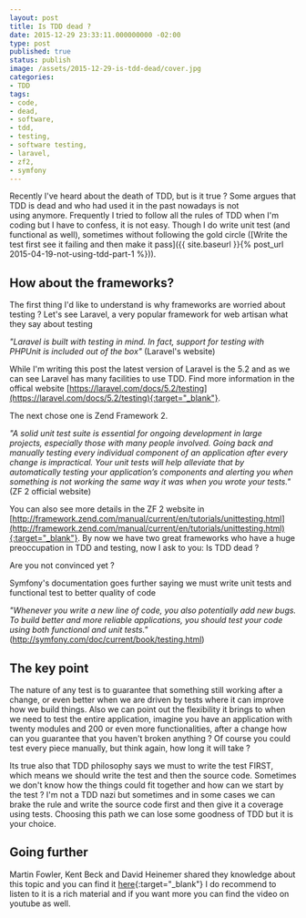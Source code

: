 ```yaml
---
layout: post
title: Is TDD dead ?
date: 2015-12-29 23:33:11.000000000 -02:00
type: post
published: true
status: publish
image: /assets/2015-12-29-is-tdd-dead/cover.jpg
categories:
- TDD
tags:
- code,
- dead,
- software,
- tdd,
- testing,
- software testing,
- laravel,
- zf2,
- symfony
---
```


Recently I've heard about the death of TDD, but is it true ? Some argues that TDD is dead and who had used it in the
past nowadays is not using anymore. Frequently I tried to follow all the rules of TDD when I'm coding but I have to
confess, it is not easy. Though I do write unit test (and functional as well), sometimes without following the gold
circle ([Write the test first see it failing and then make it pass]({{ site.baseurl }}{% post_url 2015-04-19-not-using-tdd-part-1 %})).

## How about the frameworks?

The first thing I'd like to understand is why frameworks are worried about testing ? Let's see Laravel, a very popular
framework for web artisan what they say about testing

_"Laravel is built with testing in mind. In fact, support for testing with PHPUnit is included out of the box"_
(Laravel's website)

While I'm writing this post the latest version of Laravel is the 5.2 and as we can see Laravel has many facilities to
use TDD. Find more information in the offical website
[https://laravel.com/docs/5.2/testing](https://laravel.com/docs/5.2/testing){:target="_blank"}.

The next chose one is Zend Framework 2.

_"A solid unit test suite is essential for ongoing development in large projects, especially those with many people
involved. Going back and manually testing every individual component of an application after every change is
impractical. Your unit tests will help alleviate that by automatically testing your application’s components and
alerting you when something is not working the same way it was when you wrote your tests."_ (ZF 2 official website)

You can also see more details in the ZF 2 website in
[http://framework.zend.com/manual/current/en/tutorials/unittesting.html](http://framework.zend.com/manual/current/en/tutorials/unittesting.html){:target="_blank"}.
By now we have two great frameworks who have a huge preoccupation in TDD and testing, now I ask to you: Is TDD dead ?

Are you not convinced yet ?

Symfony's documentation goes further saying we must write unit tests and functional test to better quality of code

_"Whenever you write a new line of code, you also potentially add new bugs. To build better and more reliable
applications, you should test your code using both functional and unit tests."_
(http://symfony.com/doc/current/book/testing.html)

## The key point

The nature of any test is to guarantee that something still working after a change, or even better when we are driven by
tests where it can improve how we build things. Also we can point out the flexibility it brings to when we need to test
the entire application, imagine you have an application with twenty modules and 200 or even more functionalities, after
a change how can you guarantee that you haven't broken anything ? Of course you could test every piece manually, but
think again, how long it will take ?

Its true also that TDD philosophy says we must to write the test FIRST, which means we should write the test and then
the source code. Sometimes we don't know how the things could fit together and how can we start by the test ? I'm not a
TDD nazi but sometimes and in some cases we can brake the rule and write the source code first and then give it a
coverage using tests. Choosing this path we can lose some goodness of TDD but it is your choice.

## Going further

Martin Fowler, Kent Beck and David Heinemer shared they knowledge about this topic and you can find it
[here](http://martinfowler.com/articles/is-tdd-dead){:target="_blank"}
I do recommend to listen to it is a rich material and if you want more you can
find the video on youtube as well.
